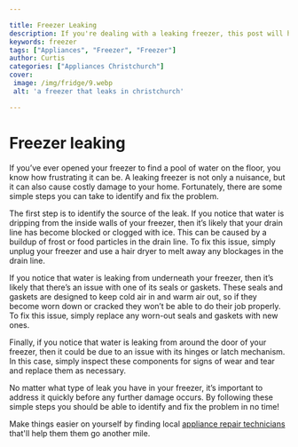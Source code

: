 ```yaml
---

title: Freezer Leaking
description: If you're dealing with a leaking freezer, this post will help you identify and fix the problem quickly and easily - so read on to learn more!
keywords: freezer
tags: ["Appliances", "Freezer", "Freezer"]
author: Curtis
categories: ["Appliances Christchurch"]
cover: 
 image: /img/fridge/9.webp
 alt: 'a freezer that leaks in christchurch'

---
```


# Freezer leaking

If you’ve ever opened your freezer to find a pool of water on the floor, you know how frustrating it can be. A leaking freezer is not only a nuisance, but it can also cause costly damage to your home. Fortunately, there are some simple steps you can take to identify and fix the problem.

The first step is to identify the source of the leak. If you notice that water is dripping from the inside walls of your freezer, then it’s likely that your drain line has become blocked or clogged with ice. This can be caused by a buildup of frost or food particles in the drain line. To fix this issue, simply unplug your freezer and use a hair dryer to melt away any blockages in the drain line.

If you notice that water is leaking from underneath your freezer, then it’s likely that there’s an issue with one of its seals or gaskets. These seals and gaskets are designed to keep cold air in and warm air out, so if they become worn down or cracked they won’t be able to do their job properly. To fix this issue, simply replace any worn-out seals and gaskets with new ones.

Finally, if you notice that water is leaking from around the door of your freezer, then it could be due to an issue with its hinges or latch mechanism. In this case, simply inspect these components for signs of wear and tear and replace them as necessary.

No matter what type of leak you have in your freezer, it’s important to address it quickly before any further damage occurs. By following these simple steps you should be able to identify and fix the problem in no time!

Make things easier on yourself by finding local <a href="/pages/appliance-repair-technicians/">appliance repair technicians</a> that'll help them them go another mile.